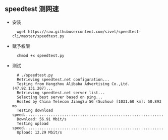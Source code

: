 ## speedtest 测网速
- 安装

		wget https://raw.githubusercontent.com/sivel/speedtest-cli/master/speedtest.py
- 赋予权限

		chmod +x speedtest.py
- 测试

		# ./speedtest.py 
		Retrieving speedtest.net configuration...
		Testing from Hangzhou Alibaba Advertising Co.,Ltd. (47.92.131.207)...
		Retrieving speedtest.net server list...
		Selecting best server based on ping...
		Hosted by China Telecom JiangSu 5G (Suzhou) [1031.60 km]: 50.893 ms
		Testing download speed................................................................................
		Download: 56.91 Mbit/s
		Testing upload speed................................................................................................
		Upload: 12.29 Mbit/s
